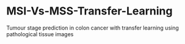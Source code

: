 # MSI-Vs-MSS-Transfer-Learning
Tumour stage prediction in colon cancer with transfer learning using pathological tissue images
